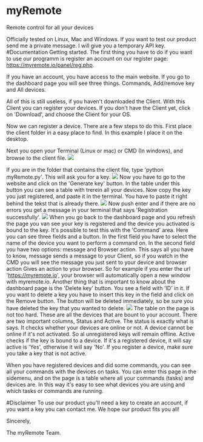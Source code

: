 # myRemote
Remote control for all your devices

Officially tested on Linux, Mac and Windows. If you want to test our product send me a private message.
I will give you a temporary API key.
#Documentation
Getting started.
The first thing you have to do if you want to use our programm is register an 
account on our register page: https://myremote.io/panel/reg.php. 
 
If you have an account, you have access to the main website. If you go to the 
dashboard page you will see three things. Commands, Add/remove key and All devices. 
 
All of this is still useless, if you haven't downloaded the Client. With this 
Client you can register your devices. If you don't have the Client yet, click on 'Download', 
and choose the Client for your OS. 
 
Now we can register a device. There are a few steps to do this. First place the client 
folder in a easy place to find. In this example I place it on the desktop. 
 
Next you open your Terminal (Linux or mac) or CMD (In windows), and browse to the 
client file. 
![](https://myremote.io/scr/instruction1.png)

If you are in the folder that contains the client file, type 'python myRemote.py'. 
This will ask you for a key. 
![](https://myremote.io/scr/instruction2.png)
Now you have to go to the website and click on the 'Generate key' button. In the table 
under this button you can see a table with trerein all your devices. Now copy the key you 
just registered, and paste it in the terminal. You have to paste it right behind the tekst that is already there. 
![](https://myremote.io/scr/instruction6.png) 
Now push enter and if there are no errors you get a message in your terminal 
that says 'Registration successfully'. 
![](https://myremote.io/scr/instruction4.png)
When you go back to the dashboard page and you refresh the page you van see your key is 
registered and the device you activated is bound to the key. 
It's possible to test this with the 'Command' area. Here you can see three fields and a button. 
In the first field you have to select the name of the device you want to perform a command on. 
In the second field you have two options: message and Browser action. This says all you have to know, 
message sends a message to your Client, so if you watch in the CMD you will see the message you just sent 
to your device and browser action Gives an action to your browser. So for example if you enter 
the url 'https://myremote.io', your browser will automatically open a new window with myremote.io. 
Another thing that is important to know about the dashboard page is the 'Delete key' button. 
You see a field with 'ID' in it. If you want to delete a key you have to insert this key in the field 
and click on the Remove button. The button will be deleted immediately, so be sure you have deleted the key 
that you wanted to delete. 
 ![](https://myremote.io/scr/instruction8.png)
The table on the page is not too hard. These are all the devices that are bount to your account. 
There are two important columns, Status and Active. The status is exactly what is says. It checks whether 
your devices are online or not. A device cannot be online if it's not activated. So al unregistered keys 
will remain offline. Active checks if the key is bound to a device. If it's a registered device, it will say 
active is 'Yes', otherwise it will say 'No'. If you register a device, make sure you take a key that is not active.  

When you have registered devices and did some commands, you can see all your commands with the devices on tasks. 
You can enter this page in the sidemenu, and on the page is a table where all your commands (tasks) and devices are.
In this way it's easy to see what devices you are using and which tasks or commands are running.

#Disclaimer
To use our product you'll need a key to create an account, if you want a key you can contact me.
We hope our product fits you all!

Sincerely,

The myRemote Team.
